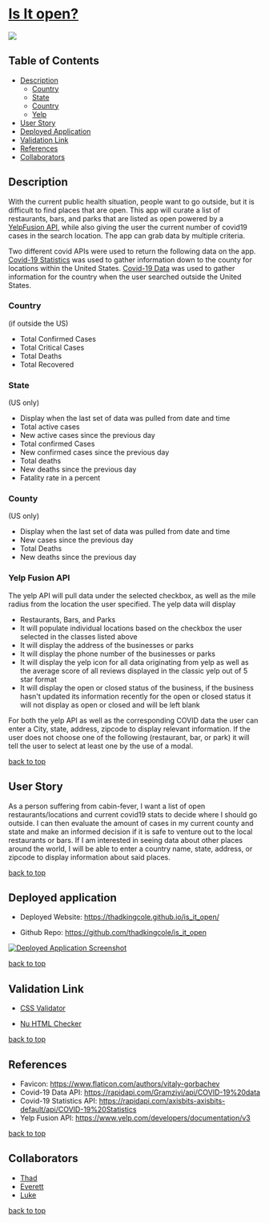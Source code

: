# [Is It open?](https://thadkingcole.github.io/is_it_open)

<img src="./assets/images/screenshot.png">

## Table of Contents

- [Description](#Description)
    - [Country](#Country)
    - [State](#State)
    - [Country](#county)
    - [Yelp](#Yelp-Fusion-API)
- [User Story](#user-story)
- [Deployed Application](#deployed-application)
- [Validation Link](#Validation-link)
- [References](#references)
- [Collaborators](#collaborators)

## Description

With the current public health situation, people want to go outside, but it is difficult to find places that are open. This app will curate a list of restaurants, bars, and parks that are listed as open powered by a [YelpFusion API](https://www.yelp.com/developers/documentation/v3), while also giving the user the current number of covid19 cases in the search location. The app can grab data by multiple criteria.

Two different covid APIs were used to return the following data on the app. [Covid-19 Statistics](https://rapidapi.com/axisbits-axisbits-default/api/COVID-19%20Statistics) was used to gather information down to the county for locations within the United States. [Covid-19 Data](https://rapidapi.com/Gramzivi/api/COVID-19%20data) was used to gather information for the country when the user searched outside the United States.

### Country

(if outside the US)

  - Total Confirmed Cases
  - Total Critical Cases
  - Total Deaths
  - Total Recovered

### State

(US only)

  - Display when the last set of data was pulled from date and time
  - Total active cases
  - New active cases since the previous day
  - Total confirmed Cases
  - New confirmed cases since the previous day
  - Total deaths
  - New deaths since the previous day
  - Fatality rate in a percent

### County

(US only)

 - Display when the last set of data was pulled from date and time
 - New cases since the previous day
 - Total Deaths
 - New deaths since the previous day
 
 ### Yelp Fusion API

The yelp API will pull data under the selected checkbox, as well as the mile radius from the location the user specified.  The yelp data will display 

- Restaurants, Bars, and Parks
- It will populate individual locations based on the checkbox the user selected in the classes listed above
- It will display the address of the businesses or parks 
- It will display the phone number of the businesses or parks
- It will display the yelp icon for all data originating from yelp as well as the average score of all reviews displayed in the classic yelp out of 5 star format
- It will display the open or closed status of the business, if the business hasn't updated its information recently for the open or closed status it will not display as open or closed and will be left blank

For both the yelp API as well as the corresponding COVID data the user can enter a City, state, address, zipcode to display relevant information. If the user does not choose one of the following (restaurant, bar, or park) it will tell the user to select at least one by the use of a modal.

[back to top](#is-it-open)

## User Story

As a person suffering from cabin-fever, I want a list of open restaurants/locations and current covid19 stats to decide where I should go outside.  I can then evaluate the amount of cases in my current county and state and make an informed decision if it is safe to venture out to the local restaurants or bars. If I am interested in seeing data about other places around the world, I will be able to enter a country name, state, address, or zipcode to display information about said places.

[back to top](#is-it-open)

## Deployed application

- Deployed Website: <https://thadkingcole.github.io/is_it_open/>

- Github Repo: <https://github.com/thadkingcole/is_it_open>

[![Deployed Application Screenshot](./assets/images/DeployedApp.gif)](https://thadkingcole.github.io/is_it_open)

[back to top](#is-it-open)

## Validation Link

- [CSS Validator](https://jigsaw.w3.org/css-validator/validator?uri=https%3A%2F%2Fthadkingcole.github.io%2Fis_it_open%2F&profile=css3svg&usermedium=all&warning=1&vextwarning=&lang=en)

- [Nu HTML Checker](https://validator.w3.org/nu/?doc=https%3A%2F%2Fthadkingcole.github.io%2Fis_it_open%2F)

[back to top](#is-it-open)

## References

- Favicon: <https://www.flaticon.com/authors/vitaly-gorbachev>
- Covid-19 Data API: <https://rapidapi.com/Gramzivi/api/COVID-19%20data>
- Covid-19 Statistics API: <https://rapidapi.com/axisbits-axisbits-default/api/COVID-19%20Statistics>
- Yelp Fusion API: <https://www.yelp.com/developers/documentation/v3>

[back to top](#is-it-open)

## Collaborators

- [Thad](https://github.com/thadkingcole)
- [Everett](https://github.com/diuguide)
- [Luke](https://github.com/TheWintersFox)

[back to top](#is-it-open)
